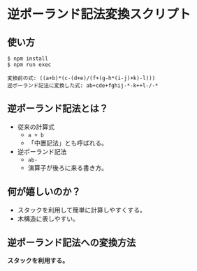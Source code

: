 # 逆ポーランド記法変換スクリプト

## 使い方
```shell script
$ npm install
$ npm run exec

変換前の式: ((a+b)*(c-(d+e)/(f+(g-h*(i-j)+k)-l)))
逆ポーランド記法に変換した式: ab+cde+fghij-*-k++l-/-*
```

## 逆ポーランド記法とは？
- 従来の計算式
    - `a + b`
    - 「中置記法」とも呼ばれる。
- 逆ポーランド記法
    - `ab-`
    - 演算子が後ろに来る書き方。

## 何が嬉しいのか？
- スタックを利用して簡単に計算しやすくする。
- 木構造に表しやすい。

## 逆ポーランド記法への変換方法
**スタックを利用する。**
